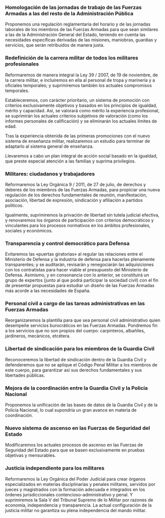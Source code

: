### Homologación de las jornadas de trabajo de las Fuerzas Armadas a las del resto de la Administración Pública

Proponemos una regulación reglamentaria del horario y de las jornadas laborales de los miembros de las Fuerzas Armadas para que sean similares a las de la Administración General del Estado, teniendo en cuenta las necesidades específicas derivadas de las misiones, maniobras, guardias y servicios, que serán retribuidos de manera justa.


### Redefinición de la carrera militar de todos los militares profesionales

Reformaremos de manera integral la Ley 39 / 2007, de 19 de noviembre, de la carrera militar, e incluiremos en ella al personal de tropa y marinería y a oficiales temporales; y suprimiremos también los actuales compromisos temporales.

Estableceremos, con carácter prioritario, un sistema de promoción con criterios exclusivamente objetivos y basados en los principios de igualdad, mérito y capacidad. Así, se valorará como mérito la experiencia profesional, se suprimirán los actuales criterios subjetivos de valoración (como los informes personales de calificación) y se eliminarán los actuales límites de edad.

Tras la experiencia obtenida de las primeras promociones con el nuevo sistema de enseñanza militar, realizaremos un estudio para terminar de adaptarlo al sistema general de enseñanza.

Llevaremos a cabo un plan integral de acción social basado en la igualdad, que preste especial atención a las familias y suprima privilegios.


### Militares: ciudadanos y trabajadores

Reformaremos la Ley Orgánica 9 / 2011, de 27 de julio, de derechos y deberes de los miembros de las Fuerzas Armadas, para propiciar una nueva regulación de los derechos fundamentales de reunión, manifestación, asociación, libertad de expresión, sindicación y afiliación a partidos políticos.

Igualmente, suprimiremos la privación de libertad sin tutela judicial efectiva, y renovaremos los órganos de participación con criterios democráticos y vinculantes para los procesos normativos en los ámbitos profesionales, sociales y económicos.


### Transparencia y control democrático para Defensa

Evitaremos las «puertas giratorias» al regular las relaciones entre el Ministerio de Defensa y la industria de defensa para hacerlas plenamente transparentes; y se auditarán, revisarán y renegociarán las adquisiciones con los contratistas para hacer viable el presupuesto del Ministerio de Defensa. Asimismo, y en consonancia con lo anterior, se constituirá un grupo de expertos (junto al que podrá participar la sociedad civil) con el fin de presentar propuestas para estudiar un diseño de las Fuerzas Armadas más acorde a las necesidades de España.


### Personal civil a cargo de las tareas administrativas en las Fuerzas Armadas

Reorganizaremos la plantilla para que sea personal civil administrativo quien desempeñe servicios burocráticos en las Fuerzas Armadas. Pondremos fin a los servicios que no son propios del cuerpo: carpinteros, albañiles, jardineros, mecánicos, etcétera.


### Libertad de sindicación para los miembros de la Guardia Civil

Reconoceremos la libertad de sindicación dentro de la Guardia Civil y defenderemos que no se aplique el Código Penal Militar a los miembros de este cuerpo, para garantizar así sus derechos fundamentales y sus libertades públicas.


### Mejora de la coordinación entre la Guardia Civil y la Policía Nacional

Proponemos la unificación de las bases de datos de la Guardia Civil y de la Policía Nacional, lo cual supondría un gran avance en materia de coordinación.


### Nuevo sistema de ascenso en las Fuerzas de Seguridad del Estado

Modificaremos los actuales procesos de ascenso en las Fuerzas de Seguridad del Estado para que se basen exclusivamente en pruebas objetivas y mensurables.


### Justicia independiente para los militares

Reformaremos la Ley Orgánica del Poder Judicial para crear órganos especializados en materias disciplinarias y penales militares, servidos por jueces y magistrados con la formación adecuada e integrados en los órdenes jurisdiccionales contencioso-administrativo y penal. Y suprimiremos la Sala V del Tribunal Supremo de lo Militar por razones de economía, independencia y transparencia. La actual configuración de la justicia militar no garantiza su plena independencia del mando militar.


